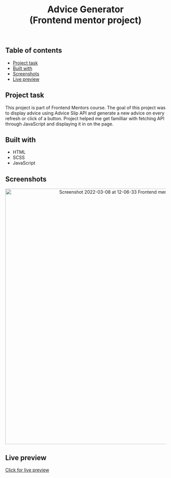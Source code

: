 <h1 align="center">
  Advice Generator
  <br>
  (Frontend mentor project)
</h1>
<br>


## Table of contents
- [Project task](#project-task)
- [Built with](#built-with)
- [Screenshots](#screenshots)
- [Live preview](#live-preview)


## Project task
This project is part of Frontend Mentors course. The goal of this project was to display advice using Advice Slip API and generate a new advice on every refresh or click of a button. Project helped me get familliar with fetching API through JavaScript and displaying it in on the page.

## Built with
- HTML
- SCSS
- JavaScript

## Screenshots
<p align="center">

  <img width="800" alt="Screenshot 2022-03-08 at 12-06-33 Frontend mentor Advice Generator" src="https://user-images.githubusercontent.com/25035576/157227268-eaa72a41-95bf-4b09-8fef-589f2e8c31a2.png">

</p>
 
## Live preview
[Click for live preview](https://advice-generator-pied.vercel.app/)
